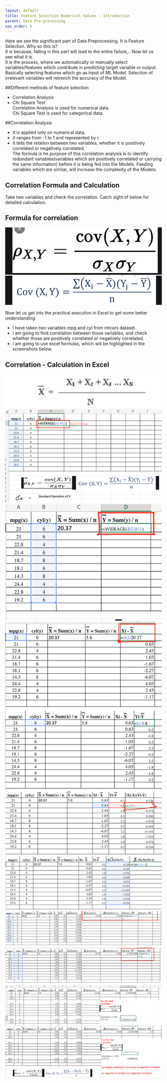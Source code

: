 ```yaml
---
layout: default
title: Feature Selection Numerical Values - Introduction
parent: Data Pre-processing
nav_order: 5
---
```


Here we see the significant part of Data Preprocessing. It is Feature Selection.  Why so this is?  
It is because, failing in this part will lead to the entire failure,.. Now let us see what it is.  
It is the process, where we automatically or manually select variables/features which contribute in predicting target variable or output. Basically selecting features which go as input of ML Model. Selection of irrelevant variables will retrench the accuracy of the Model.  

##Different methods of feature selection
- Correlation Analysis
- Chi Square Test  
Correlation Analysis is used for numerical data.   
Chi Square Test is used for categorical data.  
  
##Correlation Analysis
- It is applied only on numerical data. 
- It ranges from -1 to 1 and represented by r.
- It tells the relation between two variables, whether it is positively correlated or negatively correlated.  
The formula is 
he purpose of this correlation analysis is to identify redundant variables(variables which are positively correlated or carrying the same information) before it is being fed into the Models. Feeding variables which are similar, will increase the complexity of the Models. 

## Correlation Formula and Calculation
Take two variables and check the correlation. Catch sight of below for detailed calculation.  
## Formula for correlation
![](/assets/images/DP/feature-selection-numerical-introduction/p1.png)
![](/assets/images/DP/feature-selection-numerical-introduction/p2.png)

Now let us get into the practical execution in Excel to get some better understanding.  
- I have taken two variables mpg and cyl from mtcars dataset.   
- I am going to find correlation between those variables, and check whether those are positively correlated or negatively correlated.  
- I am going to use excel formulas, which will be highlighted in the screenshots below. 
## Correlation - Calculation in Excel
![](/assets/images/DP/feature-selection-numerical-introduction/p3.png)
![](/assets/images/DP/feature-selection-numerical-introduction/p4.png)
![](/assets/images/DP/feature-selection-numerical-introduction/p5.png)
![](/assets/images/DP/feature-selection-numerical-introduction/p6.png)
![](/assets/images/DP/feature-selection-numerical-introduction/p7.png)
![](/assets/images/DP/feature-selection-numerical-introduction/p8.png)
![](/assets/images/DP/feature-selection-numerical-introduction/p9.png)
![](/assets/images/DP/feature-selection-numerical-introduction/p10.png)
![](/assets/images/DP/feature-selection-numerical-introduction/p11.png)
![](/assets/images/DP/feature-selection-numerical-introduction/p12.png)
![](/assets/images/DP/feature-selection-numerical-introduction/p13.png)

